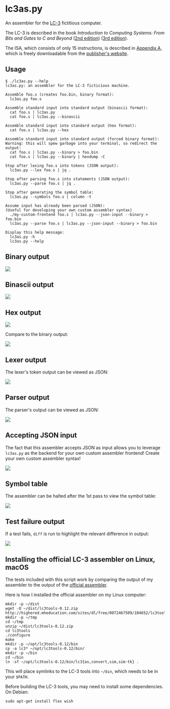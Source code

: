 # lc3as.py

An assembler for the [LC-3](https://en.wikipedia.org/wiki/Little_Computer_3) fictitious computer.

The LC-3 is described in the book
_Introduction to Computing Systems: From Bits and Gates to C and Beyond_
([2nd edition](https://www.amazon.com/dp/0072467509))
([3rd edition](https://www.amazon.com/dp/126042474X)).

The ISA,
which consists of only 15 instructions,
is described in [Appendix A](docs/appendix-a.pdf),
which is freely downloadable from the
[publisher's website](https://highered.mheducation.com/sites/0072467509/student_view0/appendices_a__b__c__d____e.html).


## Usage

```
$ ./lc3as.py --help
lc3as.py: an assembler for the LC-3 ficticious machine.

Assemble foo.s (creates foo.bin, binary format):
  lc3as.py foo.s

Assemble standard input into standard output (binascii format):
  cat foo.s | lc3as.py
  cat foo.s | lc3as.py --binascii

Assemble standard input into standard output (hex format):
  cat foo.s | lc3as.py --hex

Assemble standard input into standard output (forced binary format):
Warning: this will spew garbage into your terminal, so redirect the output:
  cat foo.s | lc3as.py --binary > foo.bin
  cat foo.s | lc3as.py --binary | hexdump -C

Stop after lexing foo.s into tokens (JSON output):
  lc3as.py --lex foo.s | jq .

Stop after parsing foo.s into statements (JSON output):
  lc3as.py --parse foo.s | jq .

Stop after generating the symbol table:
  lc3as.py --symbols foo.s | column -t

Assume input has already been parsed (JSON):
(Useful for developing your own custom assembler syntax)
  ./my-custom-frontend foo.s | lc3as.py --json-input --binary > foo.bin
  lc3as.py --parse foo.s | lc3as.py --json-input --binary > foo.bin

Display this help message:
  lc3as.py -h
  lc3as.py --help
```

## Binary output

![](.media/binary.png)


## Binascii output

![](.media/binascii.png)


## Hex output

![](.media/hex.png)

Compare to the binary output:

![](.media/hexdump.png)


## Lexer output

The lexer's token output can be viewed as JSON:

![](.media/lex.png)


## Parser output

The parser's output can be viewed as JSON:

![](.media/parse.png)


## Accepting JSON input

The fact that this assembler accepts JSON as input allows you to leverage `lc3as.py`
as the backend for your own custom assembler frontend!
Create your own custom assembler syntax!

![](.media/json-input.png)


## Symbol table

The assembler can be halted after the 1st pass to view the symbol table:

![](.media/symbols.png)


## Test failure output

If a test fails, `diff` is run to highlight the relevant difference in output:

![](.media/test.png)


## Installing the official LC-3 assembler on Linux, macOS

The tests included with this script work
by comparing the output of my assembler to the output of the
[official assembler](http://highered.mheducation.com/sites/0072467509/student_view0/lc-3_simulator.html).

Here is how I installed the official assembler on my Linux computer:

```
mkdir -p ~/dist
wget -O ~/dist/lc3tools-0.12.zip http://highered.mheducation.com/sites/dl/free/0072467509/104652/lc3tools_v12.zip
mkdir -p ~/tmp
cd ~/tmp
unzip ~/dist/lc3tools-0.12.zip
cd lc3tools
./configure
make
mkdir -p ~/opt/lc3tools-0.12/bin
cp -a lc3* ~/opt/lc3tools-0.12/bin/
mkdir -p ~/bin
cd ~/bin
ln -sf ~/opt/lc3tools-0.12/bin/lc3{as,convert,sim,sim-tk} .
```

This will place symlinks to the LC-3 tools into `~/bin`, which needs to be in your `$PATH`.

Before building the LC-3 tools, you may need to install some dependencies.  On Debian:

```
sudo apt-get install flex wish
```
